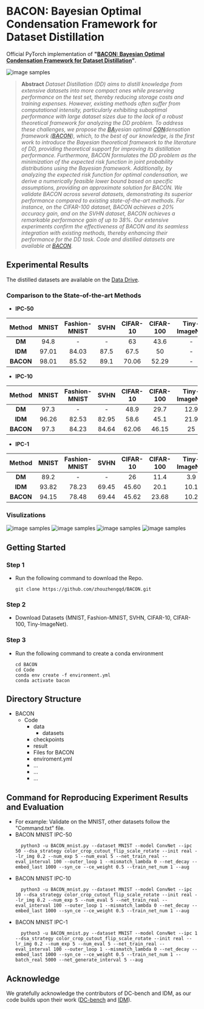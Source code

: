 # BACON: Bayesian Optimal Condensation Framework for Dataset Distillation
Official PyTorch implementation of **"[BACON: Bayesian Optimal Condensation Framework for Dataset Distillation](https://arxiv.org/)"**.
<!-- , submitted to **NeurIPS'25** -->

![image samples](./Fig/Fig6.png)

> **Abstract** *Dataset Distillation (DD) aims to distill knowledge from extensive datasets into more compact ones while preserving performance on the test set, thereby reducing storage costs and training expenses. However, existing methods often suffer from computational intensity, particularly exhibiting suboptimal performance with large dataset sizes due to the lack of a robust theoretical framework for analyzing the DD problem. To address these challenges, we propose the <u>**BA**</u>yesian optimal <u>**CON**</u>densation framework (<u>**BACON**</u>), which, to the best of our knowledge, is the first work to introduce the Bayesian theoretical framework to the literature of DD, providing theoretical support for improving its distillation performance. Furthermore, BACON formulates the DD problem as the minimization of the expected risk function in joint probability distributions using the Bayesian framework. Additionally, by analyzing the expected risk function for optimal condensation, we derive a numerically feasible lower bound based on specific assumptions, providing an approximate solution for BACON. We validate BACON across several datasets, demonstrating its superior performance compared to existing state-of-the-art methods. For instance, on the CIFAR-100 dataset, BACON achieves a 20\% accuracy gain, and on the SVHN dataset, BACON achieves a remarkable performance gain of up to 38\%. Our extensive experiments confirm the effectiveness of BACON and its seamless integration with existing methods, thereby enhancing their performance for the DD task. Code and distilled datasets are available at [BACON]().* 

## Experimental Results
The distilled datasets are available on the [Data Drive](https://drive.google.com/drive/folders/1hZCowM21nfSOkRtm8VuK1lEpP7Bd1jCq?usp=sharing).
### Comparison to the State-of-the-art Methods
- **IPC-50**

| Method | MNIST | Fashion-MNIST | SVHN | CIFAR-10 | CIFAR-100 | Tiny-ImageNet |
| :------: | :-----:  | :----: | :-----: | :----: |:----: |:----: | 
| **DM** | 94.8 | - | - | 63 | 43.6 | - |
| **IDM** | 97.01 | 84.03 | 87.5 | 67.5 | 50 | - |
| **BACON** | 98.01 | 85.52 | 89.1 | 70.06 | 52.29 | - | 
- **IPC-10**

| Method | MNIST | Fashion-MNIST | SVHN | CIFAR-10 | CIFAR-100 | Tiny-ImageNet |
| :------: | :-----:  | :----: | :-----: | :----: |:----: |:----: | 
| **DM** | 97.3 | - | - | 48.9 | 29.7 | 12.9 |
| **IDM** | 96.26 | 82.53 | 82.95 | 58.6 | 45.1 | 21.9 |
| **BACON** | 97.3 | 84.23 | 84.64 | 62.06 | 46.15 | 25 | 
- **IPC-1**

| Method | MNIST | Fashion-MNIST | SVHN | CIFAR-10 | CIFAR-100 | Tiny-ImageNet |
| :------: | :-----:  | :----: | :-----: | :----: |:----: |:----: | 
| **DM** | 89.2 | - | - | 26 | 11.4 | 3.9 |
| **IDM** | 93.82 | 78.23 | 69.45 | 45.60 | 20.1 | 10.1 |
| **BACON** | 94.15 | 78.48 | 69.44 | 45.62 | 23.68 | 10.2 | 
### Visulizations
![image samples](./Fig/Fig7.png)
![image samples](./Fig/Fig8.png)
![image samples](./Fig/Fig9.png)
![image samples](./Fig/Fig10.png)
## Getting Started
### Step 1
- Run the following command to download the Repo.
  ```
  git clone https://github.com/zhouzhengqd/BACON.git
  ```
### Step 2
- Download Datasets (MNIST, Fashion-MNIST, SVHN, CIFAR-10, CIFAR-100, Tiny-ImageNet). 
<!-- - at [Dataset](https://drive.google.com/drive/folders/1hZCowM21nfSOkRtm8VuK1lEpP7Bd1jCq?usp=sharing). -->
### Step 3
- Run the following command to create a conda environment
    ```
    cd BACON
    cd Code
    conda env create -f environment.yml
    conda activate bacon
    ```
## Directory Structure
- BACON
    - Code
        - data
          - datasets
        - checkpoints
        - result
        - Files for BACON
        - enviroment.yml
        - ...
        - ...
        - ...

## Command for Reproducing Experiment Results and Evaluation
- For example: Validate on the MNIST, other datasets follow the "Command.txt" file.
- BACON MNIST IPC-50
  ```
    python3 -u BACON_mnist.py --dataset MNIST --model ConvNet --ipc 50 --dsa_strategy color_crop_cutout_flip_scale_rotate --init real --lr_img 0.2 --num_exp 5 --num_eval 5 --net_train_real --eval_interval 100 --outer_loop 1 --mismatch_lambda 0 --net_decay --embed_last 1000 --syn_ce --ce_weight 0.5 --train_net_num 1 --aug
  ```
- BACON MNIST IPC-10
  ```
    python3 -u BACON_mnist.py --dataset MNIST --model ConvNet --ipc 10 --dsa_strategy color_crop_cutout_flip_scale_rotate --init real --lr_img 0.2 --num_exp 5 --num_eval 5 --net_train_real --eval_interval 100 --outer_loop 1 --mismatch_lambda 0 --net_decay --embed_last 1000 --syn_ce --ce_weight 0.5 --train_net_num 1 --aug
  ```
- BACON MNIST IPC-1
  ```
    python3 -u BACON_mnist.py --dataset MNIST --model ConvNet --ipc 1 --dsa_strategy color_crop_cutout_flip_scale_rotate --init real --lr_img 0.2 --num_exp 5 --num_eval 5 --net_train_real --eval_interval 100 --outer_loop 1 --mismatch_lambda 0 --net_decay --embed_last 1000 --syn_ce --ce_weight 0.5 --train_net_num 1 --batch_real 5000 --net_generate_interval 5 --aug
  ```
## Acknowledge
We gratefully acknowledge the contributors of DC-bench and IDM, as our code builds upon their work ([DC-bench](https://github.com/justincui03/dc_benchmark?tab=readme-ov-file) and [IDM](https://github.com/uitrbn/IDM)).
<!-- ## Citation
```
@inproceedings{zhengnips24,
title = {BACON: Bayesian Optimal Condensation Framework for Dataset Distillation},
author = {Zheng Zhou, Hongbo Zhao, Guangliang Cheng, Xiangtai Li, ShuChang Lyu, Wenquan Feng, Qi Zhao},
booktitle = {Conference and Workshop on Neural Information Processing Systems (NeurIPS)},
year = {2024}
}
``` -->